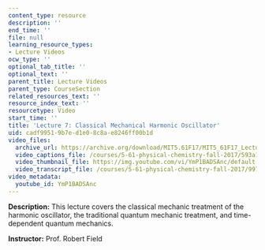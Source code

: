 ```yaml
---
content_type: resource
description: ''
end_time: ''
file: null
learning_resource_types:
- Lecture Videos
ocw_type: ''
optional_tab_title: ''
optional_text: ''
parent_title: Lecture Videos
parent_type: CourseSection
related_resources_text: ''
resource_index_text: ''
resourcetype: Video
start_time: ''
title: 'Lecture 7: Classical Mechanical Harmonic Oscillator'
uid: cadf9951-9b7e-d1e0-8c8a-e8246ff00b1d
video_files:
  archive_url: https://archive.org/download/MIT5.61F17/MIT5_61F17_Lecture_07_300k.mp4
  video_captions_file: /courses/5-61-physical-chemistry-fall-2017/593a16704f7b56eeb722b92df3f48ba0_YmP1BADSAnc.vtt
  video_thumbnail_file: https://img.youtube.com/vi/YmP1BADSAnc/default.jpg
  video_transcript_file: /courses/5-61-physical-chemistry-fall-2017/997698b4bce6cbea21fa0ea6837871e9_YmP1BADSAnc.pdf
video_metadata:
  youtube_id: YmP1BADSAnc
---
```


**Description:** This lecture covers the classical mechanic treatment of the harmonic oscillator, the traditional quantum mechanic treatment, and time-dependent quantum mechanics.

**Instructor:** Prof. Robert Field

